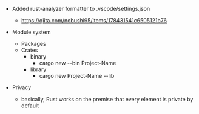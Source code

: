 - Added rust-analyzer formatter to .vscode/settings.json

  - https://qiita.com/nobushi95/items/178431541c6505121b76

- Module system

  - Packages
  - Crates
    - binary
      - cargo new --bin Project-Name
    - library
      - cargo new Project-Name --lib

- Privacy
  - basically, Rust works on the premise that every element is private by default
